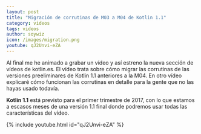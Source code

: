 ```yaml
---
layout: post
title: "Migración de corrutinas de M03 a M04 de Kotlin 1.1"
category: videos
tags: videos
author: soywiz
icon: /images/migration.png
youtube: qJ2Unvi-eZA
---
```


Al final me he animado a grabar un vídeo y así estreno la nueva sección de vídeos de kotlin.es.
El vídeo trata sobre cómo migrar las corrutinas de las versiones preeliminares de Kotlin 1.1 anteriores a la M04.
En otro vídeo explicaré cómo funcionan las corrutinas en detalle para la gente que no las hayas usado todavía.

**Kotlin 1.1** está previsto para el primer trimestre de 2017, con lo que estamos a escasos meses de una versión 1.1 final donde podremos usar todas las características del vídeo.

{% include youtube.html id="qJ2Unvi-eZA" %}
